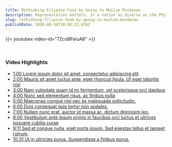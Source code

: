 ```yaml
---
title: Rethinking Filipino Food by Going to Muslim Mindanao
description: Representation matters. In a nation as diverse as the Philippines, which is home to over 7,600 islands, dozens of ethnic tribes and nearly 200 languages, it’s not easy to forge an inclusive national identity. 
slug: rethinking-filipino-food-by-going-to-muslim-mindanao
publishDate: 2020-08-30T10:50:23.819Z
---
```


{{< youtubex video-id="7ZcoBFeiuA8" >}}

<br />

### Video Highlights

* [1:00 Lorem ipsum dolor sit amet, consectetur adipiscing elit](javascript:playAt(60);void(0);)
* [2:00 Mauris sit amet luctus ante, eget rhoncus ligula. Ut eget lobortis nisl](javascript:playAt(120);void(0);)
* [3:00 Nam vulputate quam id mi fermentum, vel scelerisque orci dapibus](javascript:playAt(60);void(0);)
* [4:00 Nunc sed elementum risus, ac finibus nulla](javascript:playAt(60);void(0);)
* [5:00 Maecenas congue nisl nec ex malesuada sollicitudin.](javascript:playAt(60);void(0);)
* [6:00 Duis consequat quis tortor non sodales.](javascript:playAt(60);void(0);)
* [7:00 Nullam nunc erat, auctor id massa ac, dictum dignissim leo.](javascript:playAt(60);void(0);)
* [8:00 Vestibulum ante ipsum primis in faucibus orci luctus et ultrices posuere cubilia curae](javascript:playAt(60);void(0);)
* [9:11 Sed et congue nulla, eget porta ipsum. Sed egestas tellus et laoreet rutrum.](javascript:playAt(60);void(0);)
* [10:31 Ut in ultricies purus. Suspendisse a finibus purus.](javascript:playAt(60);void(0);)